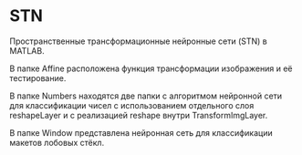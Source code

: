 # STN
Пространственные трансформационные нейронные сети (STN) в MATLAB.

В папке Affine расположена функция трансформации изображения и её тестирование.

В папке Numbers находятся две папки с алгоритмом нейронной сети для классификации чисел с использованием отдельного слоя reshapeLayer и с реализацией reshape внутри TransformImgLayer.

В папке Window представлена нейронная сеть для классификации макетов лобовых стёкл.

